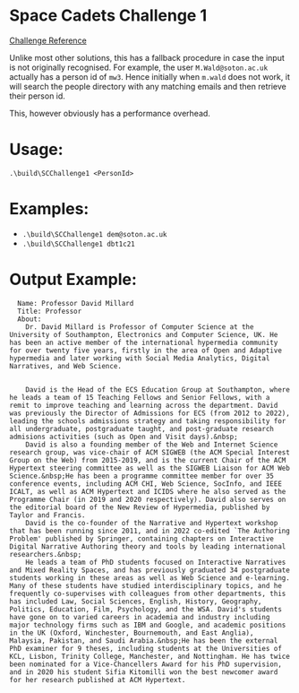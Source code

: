 # Space Cadets Challenge 1

[Challenge Reference](https://secure.ecs.soton.ac.uk/student/wiki/w/COMP1202/Space_Cadets/SCChallengeEmail)

Unlike most other solutions, this has a fallback procedure in case the input is not originally recognised. For example, the user `M.Wald@soton.ac.uk` actually has a person id of `mw3`. Hence initially when `m.wald` does not work, it will search the people directory with any matching emails and then retrieve their person id.

This, however obviously has a performance overhead.

# Usage:

`.\build\SCChallenge1 <PersonId>`

# Examples:

- `.\build\SCChallenge1 dem@soton.ac.uk`
- `.\build\SCChallenge1 dbt1c21`

# Output Example:

```
  Name: Professor David Millard
  Title: Professor
  About:
    Dr. David Millard is Professor of Computer Science at the University of Southampton, Electronics and Computer Science, UK. He has been an active member of the international hypermedia community for over twenty five years, firstly in the area of Open and Adaptive hypermedia and later working with Social Media Analytics, Digital Narratives, and Web Science.


    David is the Head of the ECS Education Group at Southampton, where he leads a team of 15 Teaching Fellows and Senior Fellows, with a remit to improve teaching and learning across the department. David was previously the Director of Admissions for ECS (from 2012 to 2022), leading the schools admissions strategy and taking responsibility for all undergraduate, postgraduate taught, and post-graduate research admisions activities (such as Open and Visit days).&nbsp;
    David is also a founding member of the Web and Internet Science research group, was vice-chair of ACM SIGWEB (the ACM Special Interest Group on the Web) from 2015-2019, and is the current Chair of the ACM Hypertext steering committee as well as the SIGWEB Liaison for ACM Web Science.&nbsp;He has been a programme committee member for over 35 conference events, including ACM CHI, Web Science, SocInfo, and IEEE ICALT, as well as ACM Hypertext and ICIDS where he also served as the Programme Chair (in 2019 and 2020 respectively). David also serves on the editorial board of the New Review of Hypermedia, published by Taylor and Francis.
    David is the co-founder of the Narrative and Hypertext workshop that has been running since 2011, and in 2022 co-edited `The Authoring Problem' published by Springer, containing chapters on Interactive Digital Narrative Authoring theory and tools by leading international researchers.&nbsp;
    He leads a team of PhD students focused on Interactive Narratives and Mixed Reality Spaces, and has previously graduated 34 postgraduate students working in these areas as well as Web Science and e-learning. Many of these students have studied interdisciplinary topics, and he frequently co-supervises with colleagues from other departments, this has included Law, Social Sciences, English, History, Geography, Politics, Education, Film, Psychology, and the WSA. David's students have gone on to varied careers in academia and industry including major technology firms such as IBM and Google, and academic positions in the UK (Oxford, Winchester, Bournemouth, and East Anglia), Malaysia, Pakistan, and Saudi Arabia.&nbsp;He has been the external PhD examiner for 9 theses, including students at the Universities of KCL, Lisbon, Trinity College, Manchester, and Nottingham. He has twice been nominated for a Vice-Chancellers Award for his PhD supervision, and in 2020 his student Sifia Kitomilli won the best newcomer award for her research published at ACM Hypertext.

```

